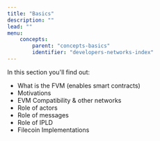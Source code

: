 ```yaml
---
title: "Basics"
description: ""
lead: ""
menu:
    concepts:
        parent: "concepts-basics"
        identifier: "developers-networks-index"
---
```


In this section you'll find out:

- What is the FVM (enables smart contracts)
- Motivations
- EVM Compatibility & other networks
- Role of actors
- Role of messages
- Role of IPLD
- Filecoin Implementations
